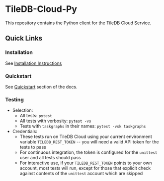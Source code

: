 # TileDB-Cloud-Py

This repository contains the Python client for the TileDB Cloud Service.

## Quick Links

### Installation

See [Installation Instructions](https://docs.tiledb.com/cloud/client-api/installation)

### Quickstart

See [Quickstart](https://docs.tiledb.com/cloud/quickstart) section of the docs.

### Testing

* Selection:
  * All tests: `pytest`
  * All tests with verbosity: `pytest -vs`
  * Tests with `taskgraphs` in their names: `pytest -vsk taskgraphs`
* Credentials:
  * These tests run on TileDB Cloud using your current environment variable `TILEDB_REST_TOKEN` -- you will need a valid API token for the tests to pass
  * For continuous integration, the token is configured for the `unittest` user and all tests should pass
  * For interactive use, if your `TILEDB_REST_TOKEN` points to your own account, most tests will run, except for those that explicit check against contents of the `unittest` account which are skipped
